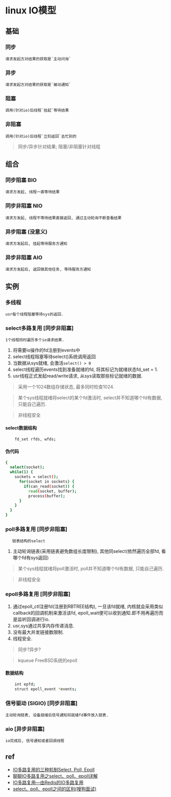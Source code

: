 # linux IO模型

## 基础

### 同步  

    请求发起方对结果的获取是`主动问询`
  
### 异步  

    请求发起方对结果的获取是`被动通知`
  
### 阻塞  

    调用(针对io)后线程`挂起`等待结果  
  
### 非阻塞  

    调用(针对io)后线程`立刻返回`去忙别的
  
> 同步/异步针对结果; 阻塞/非阻塞针对线程

## 组合  

### 同步阻塞 BIO  

    请求方发起, 线程一直等待结果  
  
### 同步非阻塞 NIO  

    请求方发起, 线程不等待结果直接返回, 通过主动轮询不断查看结果  
  
### 异步阻塞 (没意义)  

    请求方发起后, 挂起等待服务方通知  
  
### 异步非阻塞 AIO  

    请求方发起后, 返回做其他任务, 等待服务方通知  
  
## 实例

### 多线程

    usr每个线程阻塞等待sys的返回.

### select多路复用 [同步非阻塞]  

    1个线程同时遍历多个io请求结果.

1. 将需要io操作的fd注册到events中
2. select线程阻塞等待select()系统调用返回
3. 当数据从sys就绪, 会激活`select() > 0`
4. select线程遍历events找到准备就绪的fd, 将其标记为就绪状态fd_set = 1.
5. usr线程正式发起read/write请求, 从sys读取那些标记就绪的数据.

> 采用一个1024数组存储状态, 最多同时检查1024.  

> 某个sys线程就绪将select的某个fd激活时, select并不知道哪个fd有数据, 只能自己遍历.

> 非线程安全

#### select数据结构

```bash
    fd_set rfds, wfds;
```

#### 伪代码

```bash
{
  select(socket);
  while(1) {
    sockets = select();
      for(socket in sockets) {
        if(can_read(socket)) {
          read(socket, buffer);
          process(buffer);
      }
    }
  }
}
```
  
### poll多路复用 [同步非阻塞]  

       链表结构的select

1. 主动轮询链表(采用链表避免数组长度限制), 其他同select(依然遍历全部fd, 看哪个fd有sys返回)  

> 某个sys线程就绪将poll激活时, poll并不知道哪个fd有数据, 只能自己遍历.

> 非线程安全
  
### epoll多路复用 [同步非阻塞]  

1. 通过epoll_ctl注册fd(注册到RBTREE结构), 一旦该fd就绪, 内核就会采用类似callback的回调机制来激活该fd, epoll_wait便可以收到通知.即不用再遍历而是监听回调进行io.
2. usr,sys通过共享内存传递消息.
3. 没有最大并发链接数限制.
4. 线程安全.

> 同步?异步?

> kqueue FreeBSD系统的epoll  

#### 数据结构

```bash
    int epfd;
    struct epoll_event *events;
```

### 信号驱动 (SIGIO) [同步非阻塞]  

    主动轮询链表, 设备就绪后信号通知将就绪fd事件放入链表.  
  
### aio [异步非阻塞]  

    io完成后, 信号通知或者回调线程  
  
## ref

- [IO多路复用的三种机制Select, Poll, Epoll](https://www.jianshu.com/p/397449cadc9a)
- [聊聊IO多路复用之select、poll、epoll详解](https://my.oschina.net/xianggao/blog/663655)
- [IO多路复用—由Redis的IO多路复用](https://blog.csdn.net/happy_wu/article/details/80052617)
- [select、poll、epoll之间的区别(搜狗面试)](https://www.cnblogs.com/aspirant/p/9166944.html)
